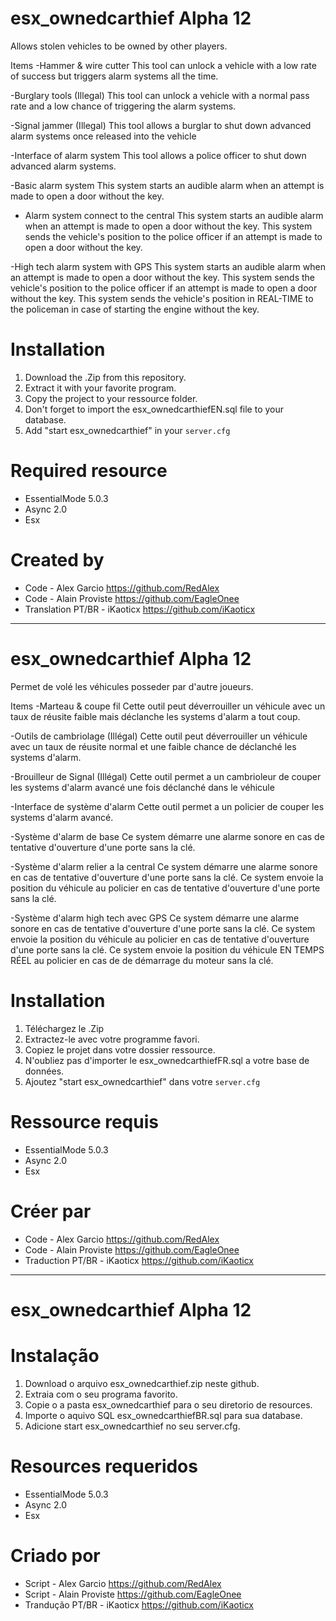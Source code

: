 # esx_ownedcarthief Alpha 12

Allows stolen vehicles to be owned by other players.

Items
-Hammer & wire cutter
This tool can unlock a vehicle with a low rate of success but triggers alarm systems all the time.

-Burglary tools (Illegal)
This tool can unlock a vehicle with a normal pass rate and a low chance of triggering the alarm systems.

-Signal jammer (Illegal)
This tool allows a burglar to shut down advanced alarm systems once released into the vehicle

-Interface of alarm system
This tool allows a police officer to shut down advanced alarm systems.

-Basic alarm system
This system starts an audible alarm when an attempt is made to open a door without the key.

- Alarm system connect to the central
This system starts an audible alarm when an attempt is made to open a door without the key.
This system sends the vehicle's position to the police officer if an attempt is made to open a door without the key.

-High tech alarm system with GPS
This system starts an audible alarm when an attempt is made to open a door without the key.
This system sends the vehicle's position to the police officer if an attempt is made to open a door without the key.
This system sends the vehicle's position in REAL-TIME to the policeman in case of starting the engine without the key.


# Installation
1. Download the .Zip from this repository.
2. Extract it with your favorite program.
3. Copy the project to your ressource folder.
4. Don't forget to import the esx_ownedcarthiefEN.sql file to your database.
5. Add "start esx_ownedcarthief" in your `server.cfg`


# Required resource
- EssentialMode 5.0.3
- Async 2.0
- Esx 

# Created by
- Code - Alex Garcio     https://github.com/RedAlex
- Code - Alain Proviste  https://github.com/EagleOnee
- Translation PT/BR - iKaoticx https://github.com/iKaoticx
___
# esx_ownedcarthief Alpha 12

Permet de volé les véhicules posseder par d'autre joueurs.

Items
-Marteau & coupe fil
Cette outil peut déverrouiller un véhicule avec un taux de réusite faible mais déclanche les systems d'alarm a tout coup.

-Outils de cambriolage (Illégal)
Cette outil peut déverrouiller un véhicule avec un taux de réusite normal et une faible chance de déclanché les systems d'alarm.

-Brouilleur de Signal (Illégal)
Cette outil permet a un cambrioleur de couper les systems d'alarm avancé une fois déclanché dans le véhicule

-Interface de système d'alarm
Cette outil permet a un policier de couper les systems d'alarm avancé.

-Système d'alarm de base
Ce system démarre une alarme sonore en cas de tentative d'ouverture d'une porte sans la clé.

-Système d'alarm relier a la central
Ce system démarre une alarme sonore en cas de tentative d'ouverture d'une porte sans la clé.
Ce system envoie la position du véhicule au policier en cas de tentative d'ouverture d'une porte sans la clé.

-Système d'alarm high tech avec GPS
Ce system démarre une alarme sonore en cas de tentative d'ouverture d'une porte sans la clé.
Ce system envoie la position du véhicule au policier en cas de tentative d'ouverture d'une porte sans la clé.
Ce system envoie la position du véhicule EN TEMPS RÉEL au policier en cas de de démarrage du moteur sans la clé.


# Installation
1. Téléchargez le .Zip
2. Extractez-le avec votre programme favori.
3. Copiez le projet dans votre dossier ressource.
4. N'oubliez pas d'importer le esx_ownedcarthiefFR.sql a votre base de données.
5. Ajoutez "start esx_ownedcarthief" dans votre `server.cfg`


# Ressource requis
- EssentialMode 5.0.3
- Async 2.0
- Esx 


# Créer par
- Code - Alex Garcio    https://github.com/RedAlex
- Code - Alain Proviste https://github.com/EagleOnee
- Traduction PT/BR - iKaoticx https://github.com/iKaoticx
___
# esx_ownedcarthief Alpha 12 

# Instalação
1. Download o arquivo esx_ownedcarthief.zip neste github.
2. Extraia com o seu programa favorito.
3. Copie o a pasta esx_ownedcarthief para o seu diretorio de resources.
4. Importe o aquivo SQL esx_ownedcarthiefBR.sql para sua database.
5. Adicione start esx_ownedcarthief no seu server.cfg.

# Resources requeridos
- EssentialMode 5.0.3
- Async 2.0 
- Esx 

# Criado por
- Script - Alex Garcio     https://github.com/RedAlex
- Script - Alain Proviste  https://github.com/EagleOnee
- Trandução PT/BR - iKaoticx https://github.com/iKaoticx